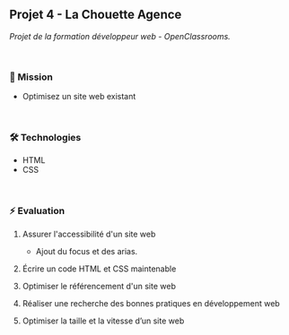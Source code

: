 ## Projet 4 - La Chouette Agence
_Projet  de la formation développeur web - OpenClassrooms._

<br />

### 🎯 Mission
  - Optimisez un site web existant

<br />

### 🛠 Technologies 
- HTML 
- CSS

<br />

### ⚡️ Evaluation
1. Assurer l'accessibilité d'un site web
   - Ajout du focus et des arias.

2. Écrire un code HTML et CSS maintenable
3. Optimiser le référencement d'un site web
4. Réaliser une recherche des bonnes pratiques en développement web
5. Optimiser la taille et la vitesse d’un site web
